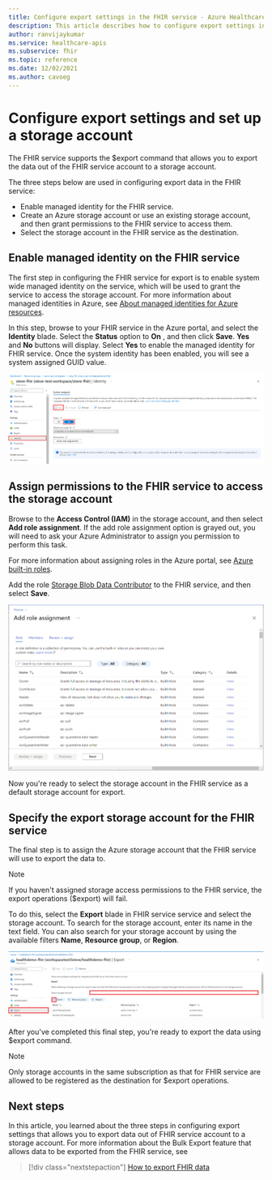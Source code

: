 ```yaml
---
title: Configure export settings in the FHIR service - Azure Healthcare APIs
description: This article describes how to configure export settings in the FHIR service
author: ranvijaykumar
ms.service: healthcare-apis
ms.subservice: fhir
ms.topic: reference
ms.date: 12/02/2021
ms.author: cavoeg
---
```


# Configure export settings and set up a storage account

The FHIR service supports the $export command that allows you to export the data out of the FHIR service account to a storage account.

The three steps below are used in configuring export data in the FHIR service:

- Enable managed identity for the FHIR service.
- Create an Azure storage account or use an existing storage account, and then grant permissions to the FHIR service to access them.
- Select the storage account in the FHIR service as the destination.

## Enable managed identity on the FHIR service

The first step in configuring the FHIR service for export is to enable system wide managed identity on the service, which will be used to grant the service to access the storage account. For more information about managed identities in Azure, see [About managed identities for Azure resources](../../active-directory/managed-identities-azure-resources/overview.md).

In this step, browse to your FHIR service in the Azure portal, and select the **Identity** blade. Select the **Status** option to **On** , and then click **Save**. **Yes** and **No** buttons will display. Select **Yes** to enable the managed identity for FHIR service. Once the system identity has been enabled, you will see a system assigned GUID value. 

[ ![Enable Managed Identity](media/export-data/fhir-mi-enabled.png) ](media/export-data/fhir-mi-enabled.png#lightbox)


## Assign permissions to the FHIR service to access the storage account

Browse to the **Access Control (IAM)** in the storage account, and then select **Add role assignment**. If the add role assignment option is grayed out, you will need to ask your Azure Administrator to assign you permission to perform this task.

For more information about assigning roles in the Azure portal, see [Azure built-in roles](../../role-based-access-control/role-assignments-portal.md).

Add the role [Storage Blob Data Contributor](../../role-based-access-control/built-in-roles.md#storage-blob-data-contributor) to the FHIR service, and then select **Save**.

[![Add role assignment page](../../../includes/role-based-access-control/media/add-role-assignment-page.png) ](../../../includes/role-based-access-control/media/add-role-assignment-page.png#lightbox)

Now you're ready to select the storage account in the FHIR service as a default storage account for export.

## Specify the export storage account for the FHIR service

The final step is to assign the Azure storage account that the FHIR service will use to export the data to.

> [!NOTE]
> If you haven't assigned storage access permissions to the FHIR service, the export operations ($export) will fail.

To do this, select the  **Export** blade in FHIR service service and select the storage account. To search for the storage account, enter its name in the text field. You can also search for your storage account by using the available filters **Name**, **Resource group**, or **Region**. 

[![FHIR Export Storage](media/export-data/fhir-export-storage.png) ](media/export-data/fhir-export-storage.png#lightbox)

After you've completed this final step, you're ready to export the data using $export command.

> [!Note]
> Only storage accounts in the same subscription as that for FHIR service are allowed to be registered as the destination for $export operations.

## Next steps

In this article, you learned about the three steps in configuring export settings that allows you to export data out of FHIR service account to a storage account. For more information about the Bulk Export feature that allows data to be exported from the FHIR service, see 

>[!div class="nextstepaction"]
>[How to export FHIR data](export-data.md)